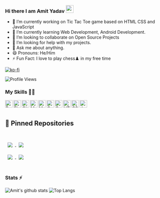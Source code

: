 ### Hi there I am Amit Yadav <img src="https://media.giphy.com/media/hvRJCLFzcasrR4ia7z/giphy.gif" width="25px">

- 🔭 I’m currently working on Tic Tac Toe game based on HTML CSS and JavaScript
- 🌱 I’m currently learning Web Development, Android Development.
- 👯 I’m looking to collaborate on Open Source Projects
- 🤔 I’m looking for help with my projects.
- 💬 Ask me about anything.
- 😄 Pronouns: He/Him
- ⚡ Fun Fact: I love to play chess♟️ in my free time

[![ko-fi](https://ko-fi.com/img/githubbutton_sm.svg)](https://ko-fi.com/E1E13T1B4)

![Profile Views](https://hits.seeyoufarm.com/api/count/incr/badge.svg?url=https://github.com/amit-y11/&title=Profile%20Views)

### My Skills 👨‍💻

<img align="left" alt="Python" width="24px" src="https://cdn.jsdelivr.net/npm/simple-icons@3.2.0/icons/python.svg" />
<img align="left" alt="Flask" width="24px" src="https://cdn.jsdelivr.net/npm/simple-icons@3.2.0/icons/flask.svg" />
<img align="left" alt="GitHub" width="24px" src="https://cdn.jsdelivr.net/npm/simple-icons@3.2.0/icons/github.svg" />
<img align="left" alt="MongoDB" width="24px" src="https://cdn.jsdelivr.net/npm/simple-icons@3.2.0/icons/mongodb.svg" />
<img align="left" alt="MySQL" width="24px" src="https://cdn.jsdelivr.net/npm/simple-icons@3.2.0/icons/mysql.svg" />
<img align="left" alt="C" width="24px" src="https://cdn.jsdelivr.net/npm/simple-icons@3.2.0/icons/c.svg" />
<img align="left" alt="C++" width="24px" src="https://cdn.jsdelivr.net/npm/simple-icons@3.2.0/icons/cplusplus.svg" />
<img align="left" alt="HTML" width="24px" src="https://cdn.jsdelivr.net/npm/simple-icons@3.2.0/icons/html5.svg" />
<img align="left" alt="CSS" width="24px" src="https://cdn.jsdelivr.net/npm/simple-icons@3.2.0/icons/css3.svg" />
<img align="left" alt="JavaScript" width="24px" src="https://cdn.jsdelivr.net/npm/simple-icons@3.2.0/icons/javascript.svg" />
<br><br>

## 📌 Pinned Repositories

<br>

<a href="https://github.com/amit-y11/tglivesubsapi">
  <img align="center" style="margin:1rem 0.5rem" src="https://github-readme-stats.vercel.app/api/pin/?username=amit-y11&repo=tglivesubsapi&title_color=0366DE&text_color=24292E&icon_color=4AB197&bg_color=f5f5f5" />
</a>

<a href="https://github.com/amit-y11/Intrepidkey">
  <img align="center" style="margin:0.5rem" src="https://github-readme-stats.vercel.app/api/pin/?username=amit-y11&repo=Intrepidkey&title_color=0366DE&text_color=24292E&icon_color=4AB197&bg_color=f5f5f5" />
</a>
<br>

<a href="https://github.com/amit-y11/link-expert-bot">
  <img align="center" style="margin:0.5rem" src="https://github-readme-stats.vercel.app/api/pin/?username=amit-y11&repo=link-expert-bot&title_color=0366DE&text_color=24292E&icon_color=4AB197&bg_color=f5f5f5" />
</a>

<a href="https://github.com/amit-y11/plant_identifier">
  <img align="center" style="margin:0.5rem" src="https://github-readme-stats.vercel.app/api/pin/?username=amit-y11&repo=plant_identifier&title_color=0366DE&text_color=24292E&icon_color=4AB197&bg_color=f5f5f5" />
</a>
<br>
<br>

### Stats ⚡️

![Amit's github stats](https://github-readme-stats.vercel.app/api?username=amit-y11&count_private=true&include_all_commits=true&theme=light&show_icons=true)
![Top Langs](https://github-readme-stats.vercel.app/api/top-langs/?username=amit-y11&theme=light)
